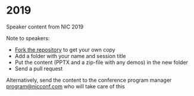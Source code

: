 # 2019

Speaker content from NIC 2019

Note to speakers:

- [Fork the repository](https://help.github.com/articles/fork-a-repo/) to get your own copy
- Add a folder with your name and session title
- Put the content (PPTX and a zip-file with any demos) in the new folder
- Send a pull request

Alternatively, send the content to the conference program manager program@nicconf.com who will take care of this